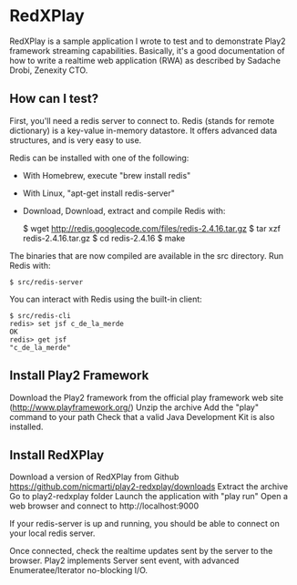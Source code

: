 # RedXPlay

RedXPlay is a sample application I wrote to test and to demonstrate Play2 framework streaming capabilities. 
Basically, it's a good documentation of how to write a realtime web application (RWA) as described by Sadache Drobi, Zenexity CTO.

## How can I test?

First, you'll need a redis server to connect to. Redis (stands for remote dictionary) is a key-value in-memory datastore. It offers advanced data structures, and is very easy to use.

Redis can be installed with one of the following:

- With Homebrew, execute "brew install redis"
- With Linux, "apt-get install redis-server"
- Download, Download, extract and compile Redis with:

    $ wget http://redis.googlecode.com/files/redis-2.4.16.tar.gz
    $ tar xzf redis-2.4.16.tar.gz
    $ cd redis-2.4.16
    $ make

The binaries that are now compiled are available in the src directory. Run Redis with:

    $ src/redis-server

You can interact with Redis using the built-in client:

    $ src/redis-cli
    redis> set jsf c_de_la_merde
    OK
    redis> get jsf
    "c_de_la_merde"

## Install Play2 Framework

Download the Play2 framework from the official play framework web site (http://www.playframework.org/)
Unzip the archive
Add the "play" command to your path
Check that a valid Java Development Kit is also installed.

## Install RedXPlay

Download a version of RedXPlay from Github https://github.com/nicmarti/play2-redxplay/downloads
Extract the archive
Go to play2-redxplay folder
Launch the application with "play run"
Open a web browser and connect to http://localhost:9000

If your redis-server is up and running, you should be able to connect on your local redis server.

Once connected, check the realtime updates sent by the server to the browser. Play2 implements Server sent event, with advanced Enumeratee/Iterator no-blocking I/O.






